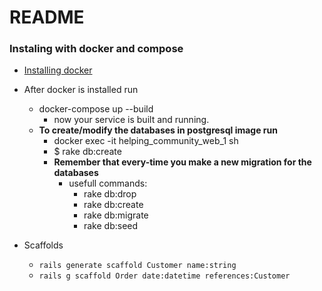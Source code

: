 # README

### Instaling with docker and compose
  * [Installing docker](https://docs.docker.com/engine/install/ubuntu/)
  * After docker is installed run
    * docker-compose up --build
      * now your service is built and running.
    * **To create/modify the databases in postgresql image run**
      * docker exec -it helping_community_web_1 sh
      * $ rake db:create
      * **Remember that every-time you make a new migration for the databases**
        * usefull commands:
          * rake db:drop
          * rake db:create
          * rake db:migrate
          * rake db:seed
        
  * Scaffolds
    * ```rails generate scaffold Customer name:string```
    * ```rails g scaffold Order date:datetime references:Customer```